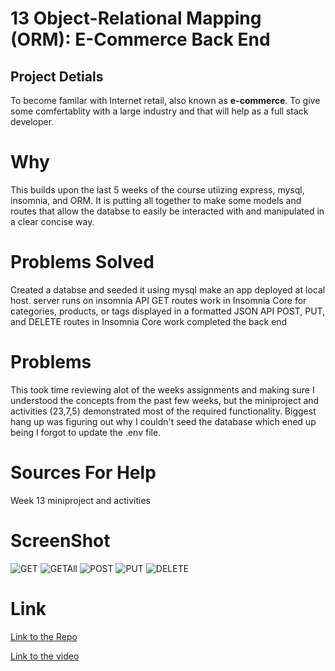 # 13 Object-Relational Mapping (ORM): E-Commerce Back End

## Project Detials
To become familar with Internet retail, also known as **e-commerce**. To give some comfertablity with a large industry and that will help as a full stack developer. 

# Why
This builds upon the last 5 weeks of the course utiizing express, mysql, insomnia, and ORM. It is putting all together to make some models and routes that 
allow the databse to easily be interacted with and manipulated in a clear concise way. 

# Problems Solved
Created a databse and seeded it using mysql
make an app deployed at local host. 
server runs on insomnia 
API GET routes work in Insomnia Core for categories, products, or tags displayed in a formatted JSON
API POST, PUT, and DELETE routes in Insomnia Core work
completed the back end


# Problems
This took time reviewing alot of the weeks assignments and making sure I understood the concepts from the past few weeks, but the miniproject and activities (23,7,5) demonstrated most of the required functionality. 
Biggest hang up was figuring out why I couldn't seed the database which ened up being I forgot to update the .env file.

# Sources For Help
Week 13 miniproject and activities

 
# ScreenShot
![GET](./images/GETCatid.PNG)
![GETAll](./images/GETCat.PNG)
![POST](images/CatPost.PNG)
![PUT](images/CatPut.PNG)
![DELETE](./images/CatDelete.PNG)

# Link
[Link to the Repo](https://github.com/BCole37/E-Commerce-Back-End)

[Link to the video](https://watch.screencastify.com/v/nUwzA5gSOk3GcQrJ1qrT)

